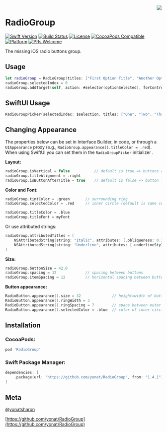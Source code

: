 <img align="right" src="Screenshots/RadioGroup.png">

# RadioGroup

[![Swift Version][swift-image]][swift-url]
[![Build Status][travis-image]][travis-url]
[![License][license-image]][license-url]
[![CocoaPods Compatible](https://img.shields.io/cocoapods/v/RadioGroup.svg)](https://img.shields.io/cocoapods/v/RadioGroup.svg)  
[![Platform](https://img.shields.io/cocoapods/p/RadioGroup.svg?style=flat)](http://cocoapods.org/pods/RadioGroup)
[![PRs Welcome](https://img.shields.io/badge/PRs-welcome-brightgreen.svg?style=flat-square)](http://makeapullrequest.com)

The missing iOS radio buttons group.

## Usage

```swift
let radioGroup = RadioGroup(titles: ["First Option Title", "Another Option Title", "Last"])
radioGroup.selectedIndex = 0
radioGroup.addTarget(self, action: #selector(optionSelected), forControlEvents: .valueChanged)
```

## SwiftUI Usage

```swift
RadioGroupPicker(selectedIndex: $selection, titles: ["One", "Two", "Three"])
```

## Changing Appearance

The properties below can be set in Interface Builder, in code, or through a `UIAppearance` proxy (e.g., `RadioGroup.appearance().titleColor = .red`).
When using SwiftUI you can set them in the `RadioGroupPicker` initializer .

**Layout:**

```swift
radioGroup.isVertical = false           // default is true => buttons are stacked vertically
radioGroup.titleAlignment = .right
radioGroup.isButtonAfterTitle = true    // default is false => button left (leading) relative to title
```

**Color and Font:**

```swift
radioGroup.tintColor = .green       // surrounding ring
radioGroup.selectedColor = .red     // inner circle (default is same color as ring)

radioGroup.titleColor = .blue
radioGroup.titleFont = myFont
```

Or use attributed strings:

```swift
radioGroup.attributedTitles = [
    NSAttributedString(string: "Italic", attributes: [.obliqueness: 0.3]),
    NSAttributedString(string: "Underline", attributes: [.underlineStyle: 1]),
]
```

**Size:**

```swift
radioGroup.buttonSize = 42.0
radioGroup.spacing = 12             // spacing between buttons
radioGroup.itemSpacing = 12         // horizontal spacing between button and title
```

**Button appearance:**

```swift
RadioButton.appearance().size = 32              // height=width of button
RadioButton.appearance().ringWidth = 3
RadioButton.appearance().ringSpacing = 7        // space between outer ring and inner circle
RadioButton.appearance().selectedColor = .blue  // color of inner circle
```

## Installation

### CocoaPods:

```ruby
pod 'RadioGroup'
```

### Swift Package Manager:

```swift
dependencies: [
    .package(url: "https://github.com/yonat/RadioGroup", from: "1.4.1")
]
```

## Meta

[@yonatsharon](https://twitter.com/yonatsharon)

[https://github.com/yonat/RadioGroup](https://github.com/yonat/RadioGroup)

[swift-image]:https://img.shields.io/badge/swift-5.0-orange.svg
[swift-url]: https://swift.org/
[license-image]: https://img.shields.io/badge/License-MIT-blue.svg
[license-url]: LICENSE.txt
[travis-image]: https://img.shields.io/travis/dbader/node-datadog-metrics/master.svg?style=flat-square
[travis-url]: https://travis-ci.org/dbader/node-datadog-metrics
